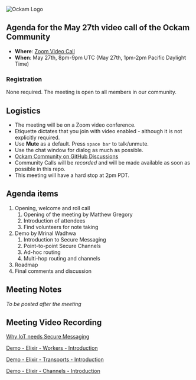 ![Ockam Logo](../assets/logo.svg)

## Agenda for the May 27th video call of the Ockam Community

- **Where**: [Zoom Video Call](https://ockam.zoom.us/j/93012459605?pwd=VG1YU0NUWExtd25OL0dma283cUZ0Zz09)
- **When**: May 27th, 8pm-9pm UTC (May 27th, 1pm-2pm Pacific Daylight Time)

### Registration

None required. The meeting is open to all members in our community.

## Logistics

* The meeting will be on a Zoom video conference.
* Etiquette dictates that you join with video enabled - although it is not explicitly required.
* Use **Mute** as a default. Press `space bar` to talk/unmute.
* Use the chat window for dialog as much as possible.
* [Ockam Community on GitHub Discussions](https://github.com/ockam-network/ockam/discussions)
* Community Calls will be *recorded* and will be made available as soon as possible in this repo.
* This meeting will have a hard stop at 2pm PDT.

## Agenda items

1. Opening, welcome and roll call
    1. Opening of the meeting by Matthew Gregory
    1. Introduction of attendees
    1. Find volunteers for note taking
1. Demo by Mrinal Wadhwa
    1. Introduction to Secure Messaging
    1. Point-to-point Secure Channels
    1. Ad-hoc routing
    1. Multi-hop routing and channels
1. Roadmap    
1. Final comments and discussion

## Meeting Notes

*To be posted after the meeting*

## Meeting Video Recording

[Why IoT needs Secure Messaging](https://www.youtube.com/watch?v=wEeLSbkU_jI)

[Demo - Elixir - Workers - Introduction](https://www.youtube.com/watch?v=9q3WYFm4i5M&list=PLRt7oUP96htaXntHYO0kW6O6HVZ0nf-i9&index=2&t=0s)

[Demo - Elixir - Transports - Introduction](https://www.youtube.com/watch?v=-NH3lId7TPE&list=PLRt7oUP96htaXntHYO0kW6O6HVZ0nf-i9&index=2)

[Demo - Elixir - Channels - Introduction](https://www.youtube.com/watch?v=ZQP-YOg2mGA&list=PLRt7oUP96htaXntHYO0kW6O6HVZ0nf-i9&index=3)
